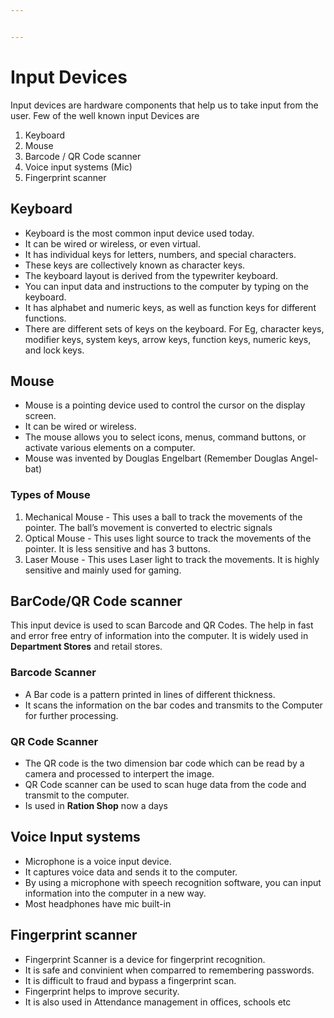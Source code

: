 ```yaml
---


---
```


<h1 id="input-devices">Input Devices</h1>
<p>Input devices are hardware components that help us to take input from the user. Few of the well known input Devices are</p>
<ol>
<li>Keyboard</li>
<li>Mouse</li>
<li>Barcode / QR Code scanner</li>
<li>Voice input systems (Mic)</li>
<li>Fingerprint scanner</li>
</ol>
<h2 id="keyboard">Keyboard</h2>
<ul>
<li>Keyboard is the most common input device used today.</li>
<li>It can be wired or wireless, or even virtual.</li>
<li>It has individual keys for letters, numbers, and special characters.</li>
<li>These keys are collectively known as character keys.</li>
<li>The keyboard layout is derived from the typewriter keyboard.</li>
<li>You can input data and instructions to the computer by typing on the keyboard.</li>
<li>It has alphabet and numeric keys, as well as function keys for different functions.</li>
<li>There are different sets of keys on the keyboard. For Eg, character keys, modifier keys, system keys, arrow keys, function keys, numeric keys, and lock keys.</li>
</ul>
<h2 id="mouse">Mouse</h2>
<ul>
<li>Mouse is a pointing device used to control the cursor on the display screen.</li>
<li>It can be wired or wireless.</li>
<li>The mouse allows you to select icons, menus, command buttons, or activate various elements on a computer.</li>
<li>Mouse was invented by Douglas Engelbart (Remember Douglas Angel-bat)</li>
</ul>
<h3 id="types-of-mouse">Types of Mouse</h3>
<ol>
<li>Mechanical Mouse - This uses a ball to track the movements of the pointer. The ball’s movement is converted to electric signals</li>
<li>Optical Mouse - This uses light source to track the movements of the pointer. It is less sensitive and has 3 buttons.</li>
<li>Laser Mouse - This uses Laser light to track the movements. It is highly sensitive and mainly used for gaming.</li>
</ol>
<h2 id="barcodeqr-code-scanner">BarCode/QR Code scanner</h2>
<p>This input device is used to scan Barcode and QR Codes. The help in fast and error free entry of information into the computer. It is widely used in <strong>Department Stores</strong> and retail stores.</p>
<h3 id="barcode-scanner">Barcode Scanner</h3>
<ul>
<li>A Bar code is a pattern printed in lines of different thickness.</li>
<li>It scans the information on the bar codes and transmits to the Computer for further processing.</li>
</ul>
<h3 id="qr-code-scanner">QR Code Scanner</h3>
<ul>
<li>The QR code is the two dimension bar code which can be read by a camera and processed to interpert the image.</li>
<li>QR Code scanner can be used to scan huge data from the code and transmit to the computer.</li>
<li>Is used in <strong>Ration Shop</strong> now a days</li>
</ul>
<h2 id="voice-input-systems">Voice Input systems</h2>
<ul>
<li>Microphone is a voice input device.</li>
<li>It captures voice data and sends it to the computer.</li>
<li>By using a microphone with speech recognition software, you can input information into the computer in a new way.</li>
<li>Most headphones have mic built-in</li>
</ul>
<h2 id="fingerprint-scanner">Fingerprint scanner</h2>
<ul>
<li>Fingerprint Scanner is a device for fingerprint recognition.</li>
<li>It is safe and convinient when comparred to remembering passwords.</li>
<li>It is difficult to fraud and bypass a fingerprint scan.</li>
<li>Fingerprint helps to improve security.</li>
<li>It is also used in Attendance management in offices, schools etc</li>
</ul>

